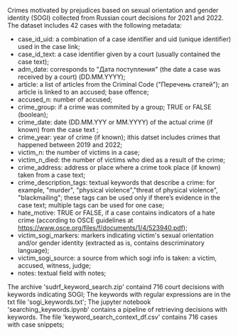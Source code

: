 
Crimes motivated by prejudices based on sexual orientation and gender identity (SOGI) collected from Russian court decisions for 2021 and 2022.
The dataset includes 42 cases with the following metadata:

* case_id_uid: a combination of a case identifier and uid (unique identifier) used in the case link;
* case_id_text: a case identifier given by a court (usually contained the case text);
* adm_date: corresponds to "Дата поступления" (the date a case was received by a court) (DD.MM.YYYY);
* article: a list of articles from the Criminal Code ("Перечень статей"); an article is linked to an accused; base offence;
* accused_n: number of accused;
* crime_group: if a crime was commited by a group; TRUE or FALSE (boolean);
* crime_date: date (DD.MM.YYY or MM.YYYY) of the actual crime (if known) from the case text ;
* crime_year: year of crime (if known); ithis datset includes crimes that happened between 2019 and 2022;
* victim_n: the number of victims in a case;
* victim_n_died: the number of victims who died as a result of the crime;
* crime_address: address or place where a crime took place (if known) taken from a case text;
* crime_description_tags: textual keywords that describe a crime: for example, "murder", "physical violence","threat of physical violence", "blackmailing"; these tags can be used only if there’s evidence in the case text; multiple tags can be used for one case;
* hate_motive: TRUE or FALSE, if a case contains indicators of a hate crime (according to OSCE guidelines at https://www.osce.org/files/f/documents/1/4/523940.pdf);
* victim_sogi_markers: markers indicating victim's sexual orientation and/or gender identity (extracted as is, contains descriminatory language);
* victim_sogi_source: a source from which sogi info is taken: a victim, accused, witness, judge;
* notes: textual field with notes;

The archive 'sudrf_keyword_search.zip' containd 716 court decisions with keywords indicating SOGI;
The keywords with regular expressions are in the txt file 'sogi_keywords.txt';
The jupyter notebook 'searching_keywords.ipynb' contains a pipeline of retrieving decisions with keywords.
The file 'keyword_search_context_df.csv' contains 716 cases with case snippets;